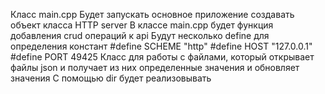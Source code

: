 Класс main.cpp
Будет запускать основное приложение создавать объект класса HTTP server
В классе main.cpp будет функция добавления crud операций к api
Будут несколько define для определения констант
#define SCHEME "http"
#define HOST "127.0.0.1"
#define PORT 49425
Класс для работы с файлами, который открывает файлы json и получает из них определенные значения и обновляет значения
С помощью dir будет реализовывать


